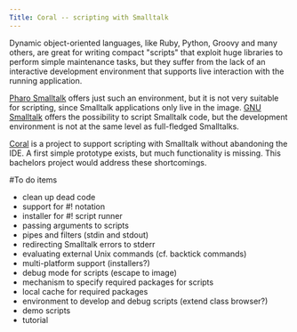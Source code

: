 ```yaml
---
Title: Coral -- scripting with Smalltalk
---
```


Dynamic object-oriented languages, like Ruby, Python, Groovy and many others, are great for writing compact "scripts" that exploit huge libraries to perform simple maintenance tasks, but they suffer from the lack of an interactive development environment that supports live interaction with the running application.

[Pharo Smalltalk](http://www.pharo-project.org/home) offers just such an environment, but it is not very suitable for scripting, since Smalltalk applications only live in the image. [GNU Smalltalk](http://smalltalk.gnu.org/) offers the possibility to script Smalltalk code, but the development environment is not at the same level as full-fledged Smalltalks.

[Coral](http://www.squeaksource.com/Coral.html) is a project to support scripting with Smalltalk without abandoning the IDE. A first simple prototype exists, but much functionality is missing. This bachelors project would address these shortcomings.

#To do items

-  clean up dead code
-  support for #! notation
-  installer for #! script runner
-  passing arguments to scripts
-  pipes and filters (stdin and stdout)
-  redirecting Smalltalk errors to stderr
-  evaluating external Unix commands (cf. backtick commands)
-  multi-platform support (installers?)
-  debug mode for scripts (escape to image)
-  mechanism to specify required packages for scripts
-  local cache for required packages
-  environment to develop and debug scripts (extend class browser?)
-  demo scripts
-  tutorial
